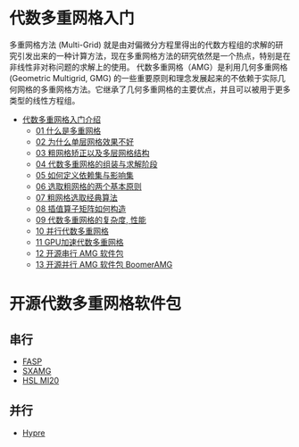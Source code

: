 
# 代数多重网格入门

多重网格方法 (Multi-Grid) 就是由对偏微分方程里得出的代数方程组的求解的研究引发出来的一种计算方法，现在多重网格方法的研究依然是一个热点，特别是在非线性非对称问题的求解上的使用。
代数多重网格（AMG）是利用几何多重网格 (Geometric Multigrid, GMG) 的一些重要原则和理念发展起来的不依赖于实际几何网格的多重网格方法。它继承了几何多重网格的主要优点，并且可以被用于更多类型的线性方程组。

* [代数多重网格入门介绍](https://www.youtube.com/playlist?list=PLSVM68VUM1eXHQEKh0WyYen2Jii_0EqCX)
  * [01 什么是多重网格](https://www.youtube.com/watch?v=R4eivWGy_Pg&index=1&list=PLSVM68VUM1eXHQEKh0WyYen2Jii_0EqCX)
  * [02 为什么单层网格效果不好](https://www.youtube.com/watch?v=_t3Vp5UTqrQ&list=PLSVM68VUM1eXHQEKh0WyYen2Jii_0EqCX&index=2)
  * [03 粗网格矫正以及多层网格结构](https://www.youtube.com/watch?v=YAaK9fizCZA&list=PLSVM68VUM1eXHQEKh0WyYen2Jii_0EqCX&index=3)
  * [04 代数多重网格的组装与求解阶段](https://www.youtube.com/watch?v=YviwqHZ65WA&list=PLSVM68VUM1eXHQEKh0WyYen2Jii_0EqCX&index=4)
  * [05 如何定义依赖集与影响集](https://www.youtube.com/watch?v=OppYZjVnf-4&list=PLSVM68VUM1eXHQEKh0WyYen2Jii_0EqCX&index=5)
  * [06 选取粗网格的两个基本原则](https://www.youtube.com/watch?v=yyQWwJqx7nU&list=PLSVM68VUM1eXHQEKh0WyYen2Jii_0EqCX&index=6)
  * [07 粗网格选取经典算法](https://www.youtube.com/watch?v=f_tYUxQ7ZuI&list=PLSVM68VUM1eXHQEKh0WyYen2Jii_0EqCX&index=7)
  * [08 插值算子矩阵如何构造](https://www.youtube.com/watch?v=sRUv7e8LyOo&list=PLSVM68VUM1eXHQEKh0WyYen2Jii_0EqCX&index=8)
  * [09 代数多重网格的复杂度, 性能](https://www.youtube.com/watch?v=3rgO4ggB0NU&index=9&list=PLSVM68VUM1eXHQEKh0WyYen2Jii_0EqCX)
  * [10 并行代数多重网格](https://www.youtube.com/watch?v=gwrdu_6KoZ0&index=10&list=PLSVM68VUM1eXHQEKh0WyYen2Jii_0EqCX)
  * [11 GPU加速代数多重网格](https://www.youtube.com/watch?v=evDlAd1ddnA&index=11&list=PLSVM68VUM1eXHQEKh0WyYen2Jii_0EqCX)
  * [12 开源串行 AMG 软件包](https://www.youtube.com/watch?v=FYth7D4Zwkk&list=PLSVM68VUM1eXHQEKh0WyYen2Jii_0EqCX&index=12)
  * [13 开源并行 AMG 软件包 BoomerAMG](https://www.youtube.com/watch?v=IV7pTshKE3Y&list=PLSVM68VUM1eXHQEKh0WyYen2Jii_0EqCX&index=13)



# 开源代数多重网格软件包

## 串行
* [FASP](http://fasp.sourceforge.net/)
* [SXAMG](https://github.com/huiscliu/sxamg)
* [HSL MI20](http://www.hsl.rl.ac.uk/catalogue/hsl_mi20.html)

## 并行
* [Hypre](https://computation.llnl.gov/projects/hypre-scalable-linear-solvers-multigrid-methods)

